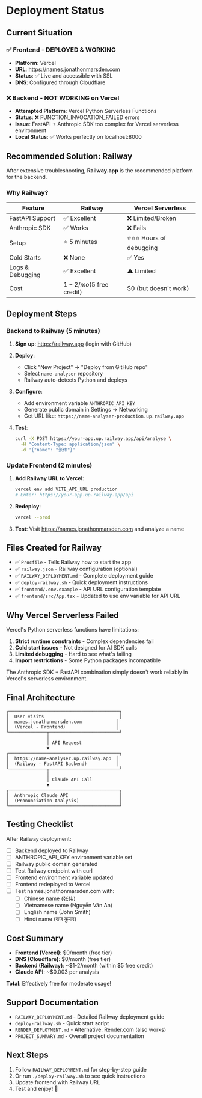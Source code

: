 # Deployment Status

## Current Situation

### ✅ Frontend - DEPLOYED & WORKING
- **Platform**: Vercel
- **URL**: https://names.jonathonmarsden.com
- **Status**: ✅ Live and accessible with SSL
- **DNS**: Configured through Cloudflare

### ❌ Backend - NOT WORKING on Vercel
- **Attempted Platform**: Vercel Python Serverless Functions
- **Status**: ❌ FUNCTION_INVOCATION_FAILED errors
- **Issue**: FastAPI + Anthropic SDK too complex for Vercel serverless environment
- **Local Status**: ✅ Works perfectly on localhost:8000

## Recommended Solution: Railway

After extensive troubleshooting, **Railway.app** is the recommended platform for the backend.

### Why Railway?

| Feature | Railway | Vercel Serverless |
|---------|---------|-------------------|
| FastAPI Support | ✅ Excellent | ❌ Limited/Broken |
| Anthropic SDK | ✅ Works | ❌ Fails |
| Setup | ⭐ 5 minutes | ⭐⭐⭐ Hours of debugging |
| Cold Starts | ❌ None | ✅ Yes |
| Logs & Debugging | ✅ Excellent | ⚠️ Limited |
| Cost | $1-2/mo ($5 free credit) | $0 (but doesn't work) |

## Deployment Steps

### Backend to Railway (5 minutes)

1. **Sign up**: https://railway.app (login with GitHub)

2. **Deploy**:
   - Click "New Project" → "Deploy from GitHub repo"
   - Select `name-analyser` repository
   - Railway auto-detects Python and deploys

3. **Configure**:
   - Add environment variable `ANTHROPIC_API_KEY`
   - Generate public domain in Settings → Networking
   - Get URL like: `https://name-analyser-production.up.railway.app`

4. **Test**:
   ```bash
   curl -X POST https://your-app.up.railway.app/api/analyse \
     -H "Content-Type: application/json" \
     -d '{"name": "张伟"}'
   ```

### Update Frontend (2 minutes)

1. **Add Railway URL to Vercel**:
   ```bash
   vercel env add VITE_API_URL production
   # Enter: https://your-app.up.railway.app/api
   ```

2. **Redeploy**:
   ```bash
   vercel --prod
   ```

3. **Test**: Visit https://names.jonathonmarsden.com and analyze a name

## Files Created for Railway

- ✅ `Procfile` - Tells Railway how to start the app
- ✅ `railway.json` - Railway configuration (optional)
- ✅ `RAILWAY_DEPLOYMENT.md` - Complete deployment guide
- ✅ `deploy-railway.sh` - Quick deployment instructions
- ✅ `frontend/.env.example` - API URL configuration template
- ✅ `frontend/src/App.tsx` - Updated to use env variable for API URL

## Why Vercel Serverless Failed

Vercel's Python serverless functions have limitations:
1. **Strict runtime constraints** - Complex dependencies fail
2. **Cold start issues** - Not designed for AI SDK calls
3. **Limited debugging** - Hard to see what's failing
4. **Import restrictions** - Some Python packages incompatible

The Anthropic SDK + FastAPI combination simply doesn't work reliably in Vercel's serverless environment.

## Final Architecture

```
┌─────────────────────────────────────────┐
│  User visits                            │
│  names.jonathonmarsden.com             │
│  (Vercel - Frontend)                   │
└──────────────┬──────────────────────────┘
               │
               │ API Request
               ▼
┌─────────────────────────────────────────┐
│  https://name-analyser.up.railway.app  │
│  (Railway - FastAPI Backend)           │
└──────────────┬──────────────────────────┘
               │
               │ Claude API Call
               ▼
┌─────────────────────────────────────────┐
│  Anthropic Claude API                   │
│  (Pronunciation Analysis)               │
└─────────────────────────────────────────┘
```

## Testing Checklist

After Railway deployment:

- [ ] Backend deployed to Railway
- [ ] ANTHROPIC_API_KEY environment variable set
- [ ] Railway public domain generated
- [ ] Test Railway endpoint with curl
- [ ] Frontend environment variable updated
- [ ] Frontend redeployed to Vercel
- [ ] Test names.jonathonmarsden.com with:
  - [ ] Chinese name (张伟)
  - [ ] Vietnamese name (Nguyễn Văn An)
  - [ ] English name (John Smith)
  - [ ] Hindi name (राज कुमार)

## Cost Summary

- **Frontend (Vercel)**: $0/month (free tier)
- **DNS (Cloudflare)**: $0/month (free tier)
- **Backend (Railway)**: ~$1-2/month (within $5 free credit)
- **Claude API**: ~$0.003 per analysis

**Total**: Effectively free for moderate usage!

## Support Documentation

- `RAILWAY_DEPLOYMENT.md` - Detailed Railway deployment guide
- `deploy-railway.sh` - Quick start script
- `RENDER_DEPLOYMENT.md` - Alternative: Render.com (also works)
- `PROJECT_SUMMARY.md` - Overall project documentation

## Next Steps

1. Follow `RAILWAY_DEPLOYMENT.md` for step-by-step guide
2. Or run `./deploy-railway.sh` to see quick instructions
3. Update frontend with Railway URL
4. Test and enjoy! 🎉
